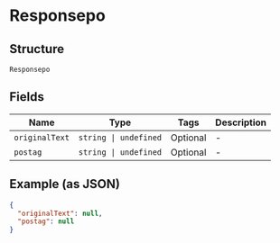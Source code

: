 
# Responsepo

## Structure

`Responsepo`

## Fields

| Name | Type | Tags | Description |
|  --- | --- | --- | --- |
| `originalText` | `string \| undefined` | Optional | - |
| `postag` | `string \| undefined` | Optional | - |

## Example (as JSON)

```json
{
  "originalText": null,
  "postag": null
}
```

